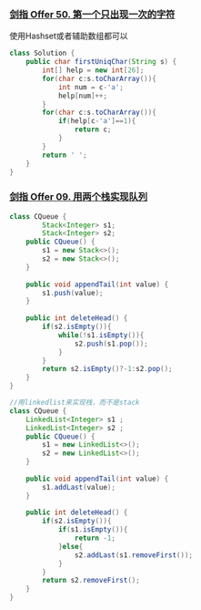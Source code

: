 ### [剑指 Offer 50. 第一个只出现一次的字符](https://leetcode-cn.com/problems/di-yi-ge-zhi-chu-xian-yi-ci-de-zi-fu-lcof/)

使用Hashset或者辅助数组都可以

```java
class Solution {
    public char firstUniqChar(String s) {
        int[] help = new int[26];
        for(char c:s.toCharArray()){
            int num = c-'a';
            help[num]++;
        }
        for(char c:s.toCharArray()){
            if(help[c-'a']==1){
                return c;
            }
        }
        return ' ';
    }
}
```

### [剑指 Offer 09. 用两个栈实现队列](https://leetcode-cn.com/problems/yong-liang-ge-zhan-shi-xian-dui-lie-lcof/)

```java
class CQueue {
        Stack<Integer> s1;
        Stack<Integer> s2;
    public CQueue() {
        s1 = new Stack<>();
        s2 = new Stack<>();
    }
    
    public void appendTail(int value) {
        s1.push(value);
    }
    
    public int deleteHead() {
        if(s2.isEmpty()){
            while(!s1.isEmpty()){
                s2.push(s1.pop());
            }
        }
        return s2.isEmpty()?-1:s2.pop();
    }
}
```

```java
//用linkedlist来实现栈，而不是stack
class CQueue {
    LinkedList<Integer> s1 ;
    LinkedList<Integer> s2 ;
    public CQueue() {
        s1 = new LinkedList<>();
        s2 = new LinkedList<>();
    }
    
    public void appendTail(int value) {
        s1.addLast(value);
    }
    
    public int deleteHead() {
        if(s2.isEmpty()){
            if(s1.isEmpty()){
                return -1;
            }else{
                s2.addLast(s1.removeFirst());
            }
        }
        return s2.removeFirst();
    }
}
```

